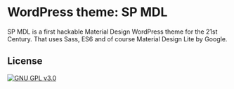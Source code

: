 # WordPress theme: SP MDL
SP MDL is a first hackable Material Design WordPress theme for the 21st Century. That uses Sass, ES6 and of course Material Design Lite by Google.


## License
[![GNU GPL v3.0](https://www.gnu.org/graphics/gplv3-with-text-136x68.png)](./LICENSE)
